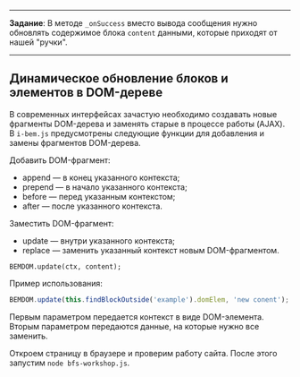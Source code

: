 -------------------------------------------------------------------------------
**Задание**: В методе `_onSuccess` вместо вывода сообщения нужно обновлять содержимое блока `content` данными, которые приходят от нашей "ручки".

-------------------------------------------------------------------------------

## Динамическое обновление блоков и элементов в DOM-дереве

В современных интерфейсах зачастую необходимо создавать новые фрагменты DOM-дерева и заменять старые в процессе работы (AJAX). В `i-bem.js` предусмотрены следующие функции для добавления и замены фрагментов DOM-дерева.

Добавить DOM-фрагмент:
* append — в конец указанного контекста;
* prepend — в начало указанного контекста;
* before — перед указанным контекстом;
* after — после указанного контекста.

Заместить DOM-фрагмент:
* update — внутри указанного контекста;
* replace — заменить указанный контекст новым DOM-фрагментом.

`BEMDOM.update(ctx, content);`

Пример использования:

```js
BEMDOM.update(this.findBlockOutside('example').domElem, 'new conent');
```
Первым параметром передается контекст в виде DOM-элемента. Вторым параметром передаются данные, на которые нужно все заменить.

Откроем страницу в браузере и проверим работу сайта. После этого запустим `node bfs-workshop.js`.

